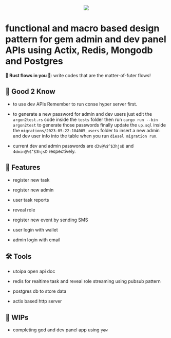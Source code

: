 
<p align="center">
    <img src="https://github.com/wildonion/gem/blob/master/assets/yewrustwasm.avif"
</p>

# functional and macro based design pattern for gem admin and dev panel APIs using Actix, Redis, Mongodb and Postgres

**🦀 Rust flows in you 🌊**: write codes that are the matter-of-futer flows!

## 🧐 Good 2 Know

* to use dev APIs Remember to run conse hyper server first.

* to generate a new password for admin and dev users just edit the `argon2test.rs` code inside the `tests` folder then run ```cargo run --bin argon2test``` to generate those passwords finally update the `up.sql` inside the `migrations/2023-05-22-184005_users` folder to insert a new admin and dev user info into the table when you run ```diesel migration run```. 

* current dev and admin passwords are `d3v@%$^$3hjsD` and `4dmin@%$^$3hjsD` respectively.

## 🍟 Features

* register new task 

* register new admin

* user task reports

* reveal role

* register new event by sending SMS

* user login with wallet

* admin login with email

## 🛠️ Tools

* utoipa open api doc

* redis for realtime task and reveal role streaming using pubsub pattern

* postgres db to store data

* actix based http server

## 🚧 WIPs

* completing god and dev panel app using `yew`